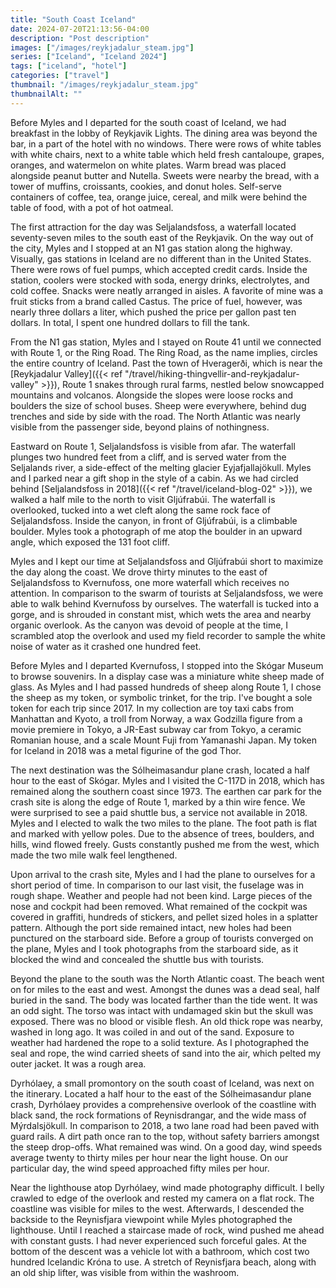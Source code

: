 ```yaml
---
title: "South Coast Iceland"
date: 2024-07-20T21:13:56-04:00
description: "Post description"
images: ["/images/reykjadalur_steam.jpg"]
series: ["Iceland", "Iceland 2024"]
tags: ["iceland", "hotel"]
categories: ["travel"]
thumbnail: "/images/reykjadalur_steam.jpg"
thumbnailAlt: ""
---
```


Before Myles and I departed for the south coast of Iceland, we had breakfast in the lobby of Reykjavik Lights. The dining area was beyond the bar, in a part of the hotel with no windows. There were rows of white tables with white chairs, next to a white table which held fresh cantaloupe, grapes, oranges, and watermelon on white plates. Warm bread was placed alongside peanut butter and Nutella. Sweets were nearby the bread, with a tower of muffins, croissants, cookies, and donut holes. Self-serve containers of coffee, tea, orange juice, cereal, and milk were behind the table of food, with a pot of hot oatmeal.

The first attraction for the day was Seljalandsfoss, a waterfall located seventy-seven miles to the south east of the Reykjavik. On the way out of the city, Myles and I stopped at an N1 gas station along the highway. Visually, gas stations in Iceland are no different than in the United States. There were rows of fuel pumps, which accepted credit cards. Inside the station, coolers were stocked with soda, energy drinks, electrolytes, and cold coffee. Snacks were neatly arranged in aisles. A favorite of mine was a fruit sticks from a brand called Castus. The price of fuel, however, was nearly three dollars a liter, which pushed the price per gallon past ten dollars. In total, I spent one hundred dollars to fill the tank.

From the N1 gas station, Myles and I stayed on Route 41 until we connected with Route 1, or the Ring Road. The Ring Road, as the name implies, circles the entire country of Iceland. Past the town of Hveragerði, which is near the [Reykjadalur Valley]({{< ref "/travel/hiking-thingvellir-and-reykjadalur-valley" >}}), Route 1 snakes through rural farms, nestled below snowcapped mountains and volcanos. Alongside the slopes were loose rocks and boulders the size of school buses. Sheep were everywhere, behind dug trenches and side by side with the road. The North Atlantic was nearly visible from the passenger side, beyond plains of nothingness.

Eastward on Route 1, Seljalandsfoss is visible from afar. The waterfall plunges two hundred feet from a cliff, and is served water from the Seljalands river, a side-effect of the melting glacier Eyjafjallajökull. Myles and I parked near a gift shop in the style of a cabin. As we had circled behind [Seljalandsfoss in 2018]({{< ref "/travel/iceland-blog-02" >}}), we walked a half mile to the north to visit Gljúfrabúi. The waterfall is overlooked, tucked into a wet cleft along the same rock face of Seljalandsfoss. Inside the canyon, in front of Gljúfrabúi, is a climbable boulder. Myles took a photograph of me atop the boulder in an upward angle, which exposed the 131 foot cliff.

Myles and I kept our time at Seljalandsfoss and Gljúfrabúi short to maximize the day along the coast. We drove thirty minutes to the east of Seljalandsfoss to Kvernufoss, one more waterfall which receives no attention. In comparison to the swarm of tourists at Seljalandsfoss, we were able to walk behind Kvernufoss by ourselves. The waterfall is tucked into a gorge, and is shrouded in constant mist, which wets the area and nearby organic overlook. As the canyon was devoid of people at the time, I scrambled atop the overlook and used my field recorder to sample the white noise of water as it crashed one hundred feet.

Before Myles and I departed Kvernufoss, I stopped into the Skógar Museum to browse souvenirs. In a display case was a miniature white sheep made of glass. As Myles and I had passed hundreds of sheep along Route 1, I chose the sheep as my token, or symbolic trinket, for the trip. I've bought a sole token for each trip since 2017. In my collection are toy taxi cabs from Manhattan and Kyoto, a troll from Norway, a wax Godzilla figure from a movie premiere in Tokyo, a JR-East subway car from Tokyo, a ceramic Romanian house, and a scale Mount Fuji from Yamanashi Japan. My token for Iceland in 2018 was a metal figurine of the god Thor.

The next destination was the Sólheimasandur plane crash, located a half hour to the east of Skógar. Myles and I visited the C-117D in 2018, which has remained along the southern coast since 1973. The earthen car park for the crash site is along the edge of Route 1, marked by a thin wire fence. We were surprised to see a paid shuttle bus, a service not available in 2018. Myles and I elected to walk the two miles to the plane. The foot path is flat and marked with yellow poles. Due to the absence of trees, boulders, and hills, wind flowed freely. Gusts constantly pushed me from the west, which made the two mile walk feel lengthened.

Upon arrival to the crash site, Myles and I had the plane to ourselves for a short period of time. In comparison to our last visit, the fuselage was in rough shape. Weather and people had not been kind. Large pieces of the nose and cockpit had been removed. What remained of the cockpit was covered in graffiti, hundreds of stickers, and pellet sized holes in a splatter pattern. Although the port side remained intact, new holes had been punctured on the starboard side. Before a group of tourists converged on the plane, Myles and I took photographs from the starboard side, as it blocked the wind and concealed the shuttle bus with tourists.

Beyond the plane to the south was the North Atlantic coast. The beach went on for miles to the east and west. Amongst the dunes was a dead seal, half buried in the sand. The body was located farther than the tide went. It was an odd sight. The torso was intact with undamaged skin but the skull was exposed. There was no blood or visible flesh. An old thick rope was nearby, washed in long ago. It was coiled in and out of the sand. Exposure to weather had hardened the rope to a solid texture. As I photographed the seal and rope, the wind carried sheets of sand into the air, which pelted my outer jacket. It was a rough area.

Dyrhólaey, a small promontory on the south coast of Iceland, was next on the itinerary. Located a half hour to the east of the Sólheimasandur plane crash, Dyrhólaey provides a comprehensive overlook of the coastline with black sand, the rock formations of Reynisdrangar, and the wide mass of Mýrdalsjökull. In comparison to 2018, a two lane road had been paved with guard rails. A dirt path once ran to the top, without safety barriers amongst the steep drop-offs. What remained was wind. On a good day, wind speeds average twenty to thirty miles per hour near the light house. On our particular day, the wind speed approached fifty miles per hour.

Near the lighthouse atop Dyrhólaey, wind made photography difficult. I belly crawled to edge of the overlook and rested my camera on a flat rock. The coastline was visible for miles to the west. Afterwards, I descended the backside to the Reynisfjara viewpoint while Myles photographed the lighthouse. Until I reached a staircase made of rock, wind pushed me ahead with constant gusts. I had never experienced such forceful gales. At the bottom of the descent was a vehicle lot with a bathroom, which cost two hundred Icelandic Króna to use. A stretch of Reynisfjara beach, along with an old ship lifter, was visible from within the washroom.

<!-- Reynisfjara Beach / Black beach burger -->

<!-- Hjörleifshöfði Cave -->
